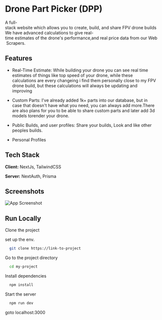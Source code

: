 
# Drone Part Picker (DPP)

A full-stack website which allows you to create, build, and share FPV drone builds
We have advanced calculations to give real-time estimates of the drone's performance,and real price data from our Web Scrapers.





## Features


- Real-Time Estimate: While building your drone you can see real time estimates of things like top speed of your drone, while these calculations are every changeing i find them personally close to my FPV drone build, but these calculations will always be updating and improving

- Custom Parts: I've already added 1k+ parts into our database, but in case that doesn't have what you need, you can always add more.There are also plans for you to be able to share custom parts and later add 3d models torender your drone. 

- Public Builds, and user profiles: Share your builds, Look and like other peoples builds.

- Personal Profiles


## Tech Stack

**Client:** NextJs, TailwindCSS

**Server:** NextAuth, Prisma 


## Screenshots

![App Screenshot](https://via.placeholder.com/468x300?text=App+Screenshot+Here)


## Run Locally

Clone the project


set up the env.



```bash
  git clone https://link-to-project
```

Go to the project directory

```bash
  cd my-project
```

Install dependencies

```bash
  npm install
```

Start the server

```bash
  npm run dev
```
goto localhost:3000

